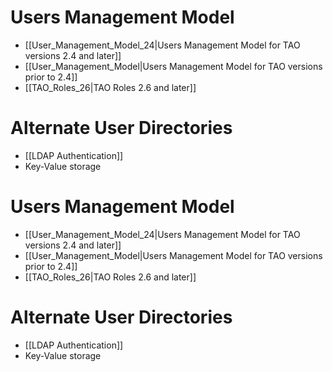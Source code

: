 <!--
author:
    - 'Joel Bout'
created_at: '2013-03-07 09:34:17'
updated_at: '2015-02-04 13:35:39'
tags:
    - 'Documentation for core components'
-->

Users Management Model
======================

-   [[User\_Management\_Model\_24|Users Management Model for TAO versions 2.4 and later]]
-   [[User\_Management\_Model|Users Management Model for TAO versions prior to 2.4]]
-   [[TAO\_Roles\_26|TAO Roles 2.6 and later]]

Alternate User Directories
==========================

-   [[LDAP Authentication]]
-   Key-Value storage

Users Management Model
======================

-   [[User\_Management\_Model\_24|Users Management Model for TAO versions 2.4 and later]]
-   [[User\_Management\_Model|Users Management Model for TAO versions prior to 2.4]]
-   [[TAO\_Roles\_26|TAO Roles 2.6 and later]]

Alternate User Directories
==========================

-   [[LDAP Authentication]]
-   Key-Value storage


